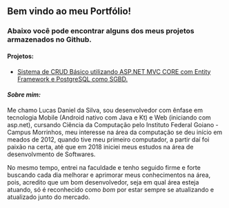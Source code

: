 ## Bem vindo ao meu Portfólio!
### Abaixo você pode encontrar alguns dos meus projetos armazenados no Github.

#### Projetos:
* [Sistema de CRUD Básico utilizando ASP.NET MVC CORE com Entity Framework e PostgreSQL como SGBD.](https://github.com/LukeDaniel16/RSistemasCRUDCompleto)

#### _Sobre mim:_
Me chamo Lucas Daniel da Silva, sou desenvolvedor com ênfase em tecnologia Mobile (Android nativo com Java e Kt) e Web (iniciando com asp.net), cursando Ciência da Computação pelo Instituto Federal Goiano - Campus Morrinhos, meu interesse na área da computação se deu início em meados de 2012, quando tive meu primeiro computador, a partir daí foi paixão na certa, até que em 2018 iniciei meus estudos na área de desenvolvmento de Softwares.

No mesmo tempo, entrei na faculdade e tenho seguido firme e forte buscando cada dia melhorar e aprimorar meus conhecimentos na área, pois, acredito que um bom desenvolvedor, seja em qual área esteja atuando, só é reconhecido como _bom_ por estar sempre se atualizando e atualizado junto do mercado.


